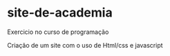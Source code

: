 # site-de-academia
Exercicio no curso de programação 

Criação de um site com o uso de Html/css e javascript
